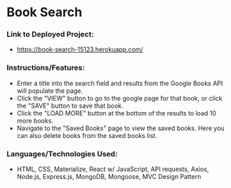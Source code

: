 # Book Search

### Link to Deployed Project:
* https://book-search-15123.herokuapp.com/

### Instructions/Features:
* Enter a title into the search field and results from the Google Books API will populate the page.
* Click the "VIEW" button to go to the google page for that book, or click the "SAVE" button to save that book.
* Click the "LOAD MORE" button at the bottom of the results to load 10 more books.
* Navigate to the "Saved Books" page to view the saved books. Here you can also delete books from the saved books list.

### Languages/Technologies Used:
* HTML, CSS, Materialize, React w/ JavaScript, API requests, Axios, Node.js, Express.js, MongoDB, Mongoose, MVC Design Pattern
